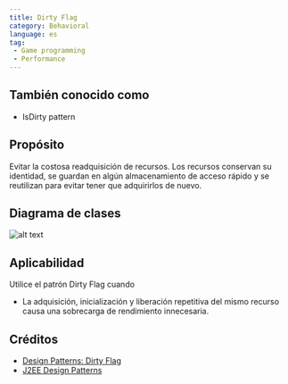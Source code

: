 ```yaml
---
title: Dirty Flag
category: Behavioral
language: es
tag:
 - Game programming
 - Performance
---
```


## También conocido como

* IsDirty pattern

## Propósito

Evitar la costosa readquisición de recursos. Los recursos conservan su identidad, se guardan en algún almacenamiento de
acceso rápido y se reutilizan para evitar tener que adquirirlos de nuevo.

## Diagrama de clases

![alt text](./etc/dirty-flag.png "Dirty Flag")

## Aplicabilidad

Utilice el patrón Dirty Flag cuando

* La adquisición, inicialización y liberación repetitiva del mismo recurso causa una sobrecarga de rendimiento
  innecesaria.

## Créditos

* [Design Patterns: Dirty Flag](https://www.takeupcode.com/podcast/89-design-patterns-dirty-flag/)
* [J2EE Design Patterns](https://www.amazon.com/gp/product/0596004273/ref=as_li_tl?ie=UTF8&camp=1789&creative=9325&creativeASIN=0596004273&linkCode=as2&tag=javadesignpat-20&linkId=48d37c67fb3d845b802fa9b619ad8f31)
